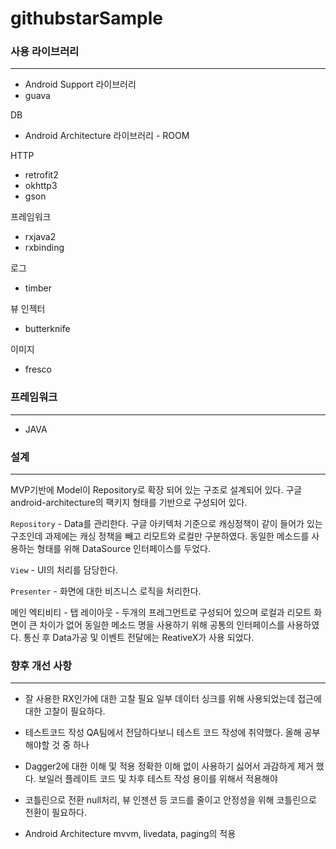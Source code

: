 # githubstarSample

### 사용 라이브러리
---
  - Android Support 라이브러리
  - guava

 DB
  - Android Architecture 라이브러리 - ROOM

 HTTP
  - retrofit2
  - okhttp3
  - gson

 프레임워크
  - rxjava2
  - rxbinding

  로그
  - timber

  뷰 인젝터
  - butterknife

  이미지
  - fresco

### 프레임워크
---
  - JAVA

### 설계
---
 MVP기반에 Model이 Repository로 확장 되어 있는 구조로 설계되어 있다. 구글 android-architecture의 팩키지 형태를 기반으로 구성되어 있다.

 `Repository` - Data를 관리한다. 구글 아키텍처 기준으로 캐싱정책이 같이 들어가 있는 구조인데 과제에는 캐싱 정책을 빼고 리모트와 로컬만 구분하였다.
 동일한 메소드를 사용하는 형태를 위해 DataSource 인터페이스를 두었다.

 `View` - UI의 처리를 담당한다.

 `Presenter` - 화면에 대한 비즈니스 로직을 처리한다.


 메인 엑티비티 - 탭 레이아웃 - 두개의 프레그먼트로 구성되어 있으며 로컬과 리모트 화면이 큰 차이가 없어 동일한 메소드 명을 사용하기 위해 공통의 인터페이스를 사용하였다.
 통신 후 Data가공 및 이벤트 전달에는 ReativeX가 사용 되었다.



### 향후 개선 사항
---
 - 잘 사용한 RX인가에 대한 고찰 필요
 일부 데이터 싱크를 위해 사용되었는데 접근에 대한 고찰이 필요하다.

 - 테스트코드 작성
 QA팀에서 전담하다보니 테스트 코드 작성에 취약했다. 올해 공부해야할 것 중 하나

 - Dagger2에 대한 이해 및 적용
 정확한 이해 없이 사용하기 싫어서 과감하게 제거 했다. 보일러 플레이트 코드 및 차후 테스트
 작성 용이를 위해서 적용해야

 - 코틀린으로 전환
 null처리, 뷰 인젠션 등 코드를 줄이고 안정성을 위해 코틀린으로 전환이 필요하다.

 - Android Architecture mvvm, livedata, paging의 적용

